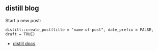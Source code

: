 ## distill blog

Start a new post:

```
distill::create_post(title = "name-of-post", date_prefix = FALSE, draft = TRUE)
```

* [distill docs](https://rstudio.github.io/distill/)
